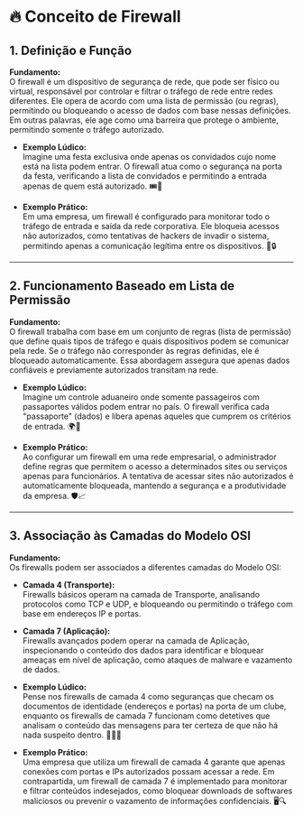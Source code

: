 # 🔥 Conceito de Firewall

## 1. Definição e Função
**Fundamento:**  
O firewall é um dispositivo de segurança de rede, que pode ser físico ou virtual, responsável por controlar e filtrar o tráfego de rede entre redes diferentes. Ele opera de acordo com uma lista de permissão (ou regras), permitindo ou bloqueando o acesso de dados com base nessas definições. Em outras palavras, ele age como uma barreira que protege o ambiente, permitindo somente o tráfego autorizado.

- **Exemplo Lúdico:**  
  Imagine uma festa exclusiva onde apenas os convidados cujo nome está na lista podem entrar. O firewall atua como o segurança na porta da festa, verificando a lista de convidados e permitindo a entrada apenas de quem está autorizado. 🎟️🚪

- **Exemplo Prático:**  
  Em uma empresa, um firewall é configurado para monitorar todo o tráfego de entrada e saída da rede corporativa. Ele bloqueia acessos não autorizados, como tentativas de hackers de invadir o sistema, permitindo apenas a comunicação legítima entre os dispositivos. 🏢🔒

---

## 2. Funcionamento Baseado em Lista de Permissão
**Fundamento:**  
O firewall trabalha com base em um conjunto de regras (lista de permissão) que define quais tipos de tráfego e quais dispositivos podem se comunicar pela rede. Se o tráfego não corresponder às regras definidas, ele é bloqueado automaticamente. Essa abordagem assegura que apenas dados confiáveis e previamente autorizados transitam na rede.

- **Exemplo Lúdico:**  
  Imagine um controle aduaneiro onde somente passageiros com passaportes válidos podem entrar no país. O firewall verifica cada "passaporte" (dados) e libera apenas aqueles que cumprem os critérios de entrada. 🌍🛂

- **Exemplo Prático:**  
  Ao configurar um firewall em uma rede empresarial, o administrador define regras que permitem o acesso a determinados sites ou serviços apenas para funcionários. A tentativa de acessar sites não autorizados é automaticamente bloqueada, mantendo a segurança e a produtividade da empresa. 🛡️📈

---

## 3. Associação às Camadas do Modelo OSI
**Fundamento:**  
Os firewalls podem ser associados a diferentes camadas do Modelo OSI:
- **Camada 4 (Transporte):**  
  Firewalls básicos operam na camada de Transporte, analisando protocolos como TCP e UDP, e bloqueando ou permitindo o tráfego com base em endereços IP e portas.
- **Camada 7 (Aplicação):**  
  Firewalls avançados podem operar na camada de Aplicação, inspecionando o conteúdo dos dados para identificar e bloquear ameaças em nível de aplicação, como ataques de malware e vazamento de dados.

- **Exemplo Lúdico:**  
  Pense nos firewalls de camada 4 como seguranças que checam os documentos de identidade (endereços e portas) na porta de um clube, enquanto os firewalls de camada 7 funcionam como detetives que analisam o conteúdo das mensagens para ter certeza de que não há nada suspeito dentro. 🕵️‍♂️📄

- **Exemplo Prático:**  
  Uma empresa que utiliza um firewall de camada 4 garante que apenas conexões com portas e IPs autorizados possam acessar a rede. Em contrapartida, um firewall de camada 7 é implementado para monitorar e filtrar conteúdos indesejados, como bloquear downloads de softwares maliciosos ou prevenir o vazamento de informações confidenciais. 🖥️🔍